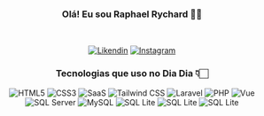 <div align=center>

<section align=center>

### Olá! Eu sou Raphael Rychard 👋🏻
</section>

	
<section style="display: inline_block" align=center><br>
		
[![Likendin](https://img.shields.io/badge/LinkedIn-0077B5?style=for-the-badge&logo=linkedin&logoColor=white)](https://www.linkedin.com/in/raphaelrychard)
[![Instagram](https://img.shields.io/badge/Instagram-E4405F?style=for-the-badge&logo=instagram&logoColor=white)](https://www.instagram.com/raphrych/)
	

</section>

<div style="display: inline_block" align="center">
	
### Tecnologias que uso no Dia Dia 👇🏻
<img src="https://img.shields.io/badge/HTML5-E34F26?style=for-the-badge&logo=html5&logoColor=white" alt="HTML5">
<img src="https://img.shields.io/badge/CSS3-1572B6?style=for-the-badge&logo=css3&logoColor=white" alt="CSS3">
<img src="https://img.shields.io/badge/Sass-CC6699?style=for-the-badge&logo=sass&logoColor=white" alt="SaaS"> 
<img src="https://img.shields.io/badge/Tailwind_CSS-38B2AC?style=for-the-badge&logo=tailwind-css&logoColor=white" alt="Tailwind CSS"> 

<img src="https://img.shields.io/badge/Laravel-FF2D20?style=for-the-badge&logo=laravel&logoColor=white" alt="Laravel"> 
<img src="https://img.shields.io/badge/PHP-777BB4?style=for-the-badge&logo=php&logoColor=white" alt="PHP"> 
<img src="https://img.shields.io/badge/Vue.js-35495E?style=for-the-badge&logo=vue.js&logoColor=4FC08D" alt="Vue"> 

<img src="https://img.shields.io/badge/Microsoft%20SQL%20Server-CC2927?style=for-the-badge&logo=microsoft%20sql%20server&logoColor=white" alt="SQL Server"> 
<img src="https://img.shields.io/badge/MySQL-005C84?style=for-the-badge&logo=mysql&logoColor=white" alt="MySQL"> 
<img src="https://img.shields.io/badge/SQLite-07405E?style=for-the-badge&logo=sqlite&logoColor=white" alt="SQL Lite"> 

<img src="https://img.shields.io/badge/Google_Cloud-4285F4?style=for-the-badge&logo=google-cloud&logoColor=white" alt="SQL Lite"> 
<img src="https://img.shields.io/badge/Microsoft_Azure-0089D6?style=for-the-badge&logo=microsoft-azure&logoColor=white" alt="SQL Lite"> 
</div>

  
	
</div>
